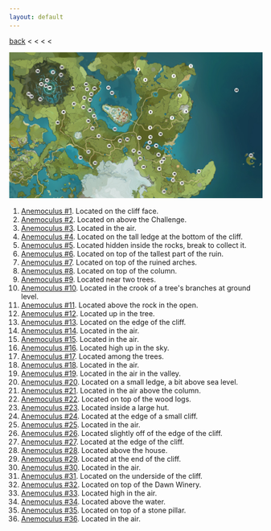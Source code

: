 ```yaml
---
layout: default
---
```


[back](../) < < < <

![Anemoculus Overview](anemoculus-overview.jpg)

1. [Anemoculus #1](https://youtu.be/b3oPsVljkHQ). Located on the cliff face.
2. [Anemoculus #2](https://youtu.be/EFmaRIkoVoE). Located on above the Challenge.
3. [Anemoculus #3](https://youtu.be/Zv_WuMQszLg). Located in the air.
4. [Anemoculus #4](https://youtu.be/rx8CdA5UqBg). Located on the tall ledge at the bottom of the cliff.
5. [Anemoculus #5](https://youtu.be/CqzTQvAtgp0). Located hidden inside the rocks, break to collect it.
6. [Anemoculus #6](https://youtu.be/jUJcICksvUw). Located on top of the tallest part of the ruin.
7. [Anemoculus #7](https://youtu.be/lker7EpeF0I). Located on top of the ruined arches.
8. [Anemoculus #8](https://youtu.be/1LKjzVHvuUo). Located on top of the column.
9. [Anemoculus #9](https://youtu.be/vuI5FUk4_A8). Located near two trees.
10. [Anemoculus #10](https://youtu.be/vLgiO-qfB4E). Located in the crook of a tree's branches at ground level.
11. [Anemoculus #11](https://youtu.be/bsoddwkv7Zk). Located above the rock in the open.
12. [Anemoculus #12](https://youtu.be/Zc5o2qVJCAE). Located up in the tree.
13. [Anemoculus #13](https://youtu.be/bcu7Q3kkMzQ). Located on the edge of the cliff.
14. [Anemoculus #14](https://youtu.be/5vpyaTkWhuM). Located in the air.
15. [Anemoculus #15](https://youtu.be/0yvlFBU3wNE). Located in the air.
16. [Anemoculus #16](https://youtu.be/JCeI4EIi9-o). Located high up in the sky.
17. [Anemoculus #17](https://youtu.be/juz3YARAD-s). Located among the trees.
18. [Anemoculus #18](https://youtu.be/NDIPq4Hvbb0). Located in the air.
19. [Anemoculus #19](https://youtu.be/iyQsVS2XoU0). Located in the air in the valley.
20. [Anemoculus #20](https://youtu.be/iyQsVS2XoU0). Located on a small ledge, a bit above sea level.
21. [Anemoculus #21](https://youtu.be/RZP2d0uo6ag). Located in the air above the column.
22. [Anemoculus #22](https://youtu.be/Ez9THKT1EgU). Located on top of the wood logs.
23. [Anemoculus #23](https://youtu.be/g5L3cXdlp7A). Located inside a large hut.
24.  [Anemoculus #24](https://youtu.be/vOtc3uN8Uig). Located at the edge of a small cliff.
25. [Anemoculus #25](https://youtu.be/EkH9TZVH0oU). Located in the air.
26. [Anemoculus #26](https://youtu.be/av5k3vfvbz8). Located slightly off of the edge of the cliff.
27. [Anemoculus #27](https://youtu.be/7HH4_ek83Z4). Located at the edge of the cliff.
28. [Anemoculus #28](https://youtu.be/99HOqSHO8aY). Located above the house.
29. [Anemoculus #29](https://youtu.be/V-nxnXdp6Yg). Located at the end of the cliff.
30. [Anemoculus #30](https://youtu.be/A5JFaKepMoo). Located in the air.
31. [Anemoculus #31](https://youtu.be/Bg1AXqGhG-A). Located on the underside of the cliff.
32. [Anemoculus #32](https://youtu.be/mhphop-vIqM). Located on top of the Dawn Winery.
33. [Anemoculus #33](https://youtu.be/Fbj6x9OL0nM). Located high in the air.
34. [Anemoculus #34](https://youtu.be/WMHdc-L_t_U). Located above the water.
35. [Anemoculus #35](https://youtu.be/iJRwkIGnq5o). Located on top of a stone pillar.
36. [Anemoculus #36](https://youtu.be/pwE3nSNur4A). Located in the air.
